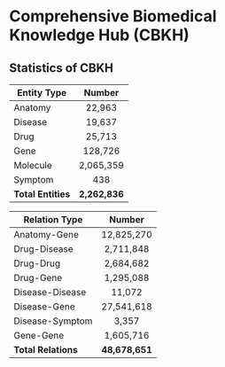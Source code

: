 # Comprehensive Biomedical Knowledge Hub (CBKH)

## Statistics of CBKH
| Entity Type    | Number    |
| ---------------|:---------:|
| Anatomy        | 22,963    |
| Disease        | 19,637    |
| Drug           | 25,713    |
| Gene           | 128,726   |
| Molecule       | 2,065,359 |
| Symptom        | 438       |
| **Total Entities** | **2,262,836** |

| Relation Type   |	Number     |
| ----------------|:----------:|
| Anatomy-Gene	  | 12,825,270 |
| Drug-Disease	  | 2,711,848  |
| Drug-Drug	      | 2,684,682  |
| Drug-Gene	      | 1,295,088  |
| Disease-Disease	| 11,072     |
| Disease-Gene	  | 27,541,618 |
| Disease-Symptom	| 3,357      |
| Gene-Gene	      | 1,605,716  |
| **Total Relations** | **48,678,651** |
